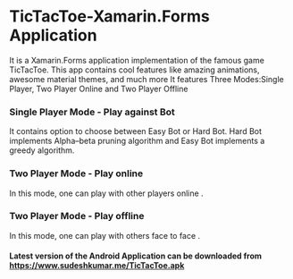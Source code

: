 # TicTacToe-Xamarin.Forms Application
It is a Xamarin.Forms application implementation of the famous game TicTacToe. This app contains cool features like amazing animations, awesome material themes, and much more It features Three Modes:Single Player, Two Player Online and Two Player Offline

### Single Player Mode - Play against Bot

It contains option to choose between Easy Bot or Hard Bot. Hard Bot implements Alpha–beta pruning algorithm and Easy Bot implements a greedy algorithm.

### Two Player Mode - Play online


In this mode, one can play with other players online .

### Two Player Mode - Play offline


In this mode, one can play with others face to face .

#### Latest version of the Android Application can be downloaded from https://www.sudeshkumar.me/TicTacToe.apk
